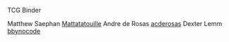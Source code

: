 TCG Binder

Matthew Saephan [Mattatatouille](https://github.com/Mattatatouille)
Andre de Rosas [acderosas](https://github.com/acderosas)
Dexter Lemm [bbynocode](https://github.com/bbynoCode)
